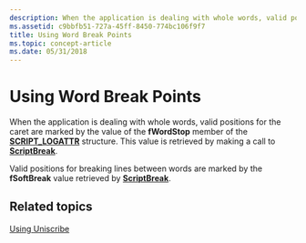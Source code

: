 ```yaml
---
description: When the application is dealing with whole words, valid positions for the caret are marked by the value of the fWordStop member of the SCRIPT\_LOGATTR structure. This value is retrieved by making a call to ScriptBreak.
ms.assetid: c9bbfb51-727a-45ff-8450-774bc106f9f7
title: Using Word Break Points
ms.topic: concept-article
ms.date: 05/31/2018
---
```


# Using Word Break Points

When the application is dealing with whole words, valid positions for the caret are marked by the value of the **fWordStop** member of the [**SCRIPT\_LOGATTR**](/windows/win32/api/usp10/ns-usp10-script_logattr) structure. This value is retrieved by making a call to [**ScriptBreak**](/windows/desktop/api/Usp10/nf-usp10-scriptbreak).

Valid positions for breaking lines between words are marked by the **fSoftBreak** value retrieved by [**ScriptBreak**](/windows/desktop/api/Usp10/nf-usp10-scriptbreak).

## Related topics

<dl> <dt>

[Using Uniscribe](using-uniscribe.md)
</dt> </dl>

 

 



